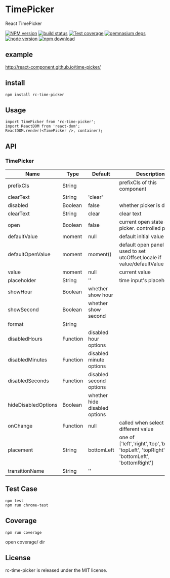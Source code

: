 # TimePicker

React TimePicker

[![NPM version][npm-image]][npm-url]
[![build status][travis-image]][travis-url]
[![Test coverage][coveralls-image]][coveralls-url]
[![gemnasium deps][gemnasium-image]][gemnasium-url]
[![node version][node-image]][node-url]
[![npm download][download-image]][download-url]

[npm-image]: http://img.shields.io/npm/v/rc-time-picker.svg?style=flat-square
[npm-url]: http://npmjs.org/package/rc-time-picker
[travis-image]: https://img.shields.io/travis/react-component/time-picker.svg?style=flat-square
[travis-url]: https://travis-ci.org/react-component/time-picker
[coveralls-image]: https://img.shields.io/coveralls/react-component/time-picker.svg?style=flat-square
[coveralls-url]: https://coveralls.io/r/react-component/time-picker?branch=master
[gemnasium-image]: http://img.shields.io/gemnasium/react-component/time-picker.svg?style=flat-square
[gemnasium-url]: https://gemnasium.com/react-component/time-picker
[node-image]: https://img.shields.io/badge/node.js-%3E=_4.0.0-green.svg?style=flat-square
[node-url]: http://nodejs.org/download/
[download-image]: https://img.shields.io/npm/dm/rc-time-picker.svg?style=flat-square
[download-url]: https://npmjs.org/package/rc-time-picker

example
--------

http://react-component.github.io/time-picker/

install
-------

```
npm install rc-time-picker
```

Usage
-----

```
import TimePicker from 'rc-time-picker';
import ReactDOM from 'react-dom';
ReactDOM.render(<TimePicker />, container);
```

API
---

### TimePicker

| Name                    | Type                              | Default                                       | Description                                                                                |
|-------------------------|-----------------------------------|-----------------------------------------------|--------------------------------------------------------------------------------------------|
| prefixCls               | String                            |                                               | prefixCls of this component                                                                |
| clearText               | String                            | 'clear'                                       |                                                                                            |
| disabled                | Boolean                           | false                                         | whether picker is disabled                                                                 |
| clearText               | String                            | clear                                         | clear text                                                                                 |
| open                    | Boolean                           | false                                         | current open state of picker. controlled prop                                              |
| defaultValue            | moment                            | null                                          | default initial value                                                                      |
| defaultOpenValue        | moment                            | moment()                                      | default open panel value, used to set utcOffset,locale if value/defaultValue absent        |
| value                   | moment                            | null                                          | current value                                                                              |
| placeholder             | String                            | ''                                            | time input's placeholder                                                                   |
| showHour                | Boolean                           | whether show hour                             |                                                                                            |
| showSecond              | Boolean                           | whether show second                           |                                                                                            |
| format                  | String                            |                                               |                                                                                            |
| disabledHours           | Function                          | disabled hour options                         |                                                                                            |
| disabledMinutes         | Function                          | disabled minute options                       |                                                                                            |
| disabledSeconds         | Function                          | disabled second options                       |                                                                                            |
| hideDisabledOptions     | Boolean                           | whether hide disabled options                 |                                                                                            |
| onChange                | Function                          | null                                          | called when select a different value                                                       |
| placement               | String                            | bottomLeft                                    | one of ['left','right','top','bottom', 'topLeft', 'topRight', 'bottomLeft', 'bottomRight'] |
| transitionName          | String                            | ''                                            |                                                                                            |


## Test Case

```
npm test
npm run chrome-test
```

## Coverage

```
npm run coverage
```

open coverage/ dir

License
-------

rc-time-picker is released under the MIT license.
